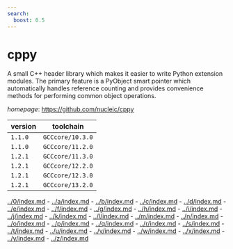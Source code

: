 ```yaml
---
search:
  boost: 0.5
---
```

# cppy

A small C++ header library which makes it easier to write Python extension modules. The primary feature is a PyObject smart pointer which automatically handles reference counting and provides convenience methods for performing common object operations.

*homepage*: <https://github.com/nucleic/cppy>

version | toolchain
--------|----------
``1.1.0`` | ``GCCcore/10.3.0``
``1.1.0`` | ``GCCcore/11.2.0``
``1.2.1`` | ``GCCcore/11.3.0``
``1.2.1`` | ``GCCcore/12.2.0``
``1.2.1`` | ``GCCcore/12.3.0``
``1.2.1`` | ``GCCcore/13.2.0``

[../0/index.md](0) - [../a/index.md](a) - [../b/index.md](b) - [../c/index.md](c) - [../d/index.md](d) - [../e/index.md](e) - [../f/index.md](f) - [../g/index.md](g) - [../h/index.md](h) - [../i/index.md](i) - [../j/index.md](j) - [../k/index.md](k) - [../l/index.md](l) - [../m/index.md](m) - [../n/index.md](n) - [../o/index.md](o) - [../p/index.md](p) - [../q/index.md](q) - [../r/index.md](r) - [../s/index.md](s) - [../t/index.md](t) - [../u/index.md](u) - [../v/index.md](v) - [../w/index.md](w) - [../x/index.md](x) - [../y/index.md](y) - [../z/index.md](z)

